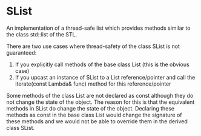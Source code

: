 # SList
An implementation of a thread-safe list which provides methods similar to the class std::list of the STL.

There are two use cases where thread-safety of the class SList is not guaranteed:
1) If you explicitly call methods of the base class List (this is the obvious case)
2) If you upcast an instance of SList to a List reference/pointer and call the iterate(const Lambda& func) method for this reference/pointer

Some methods of the class List are not declared as const although they do not change the state of the object. The reason for this is that the equivalent methods in SList do change the state of the object. Declaring these methods as const in the base class List would change the signature of these methods and we would not be able to override them in the derived class SList.
